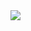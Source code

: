 <img align="right" src="https://visitor-badge.laobi.icu/badge?page_id=matthewyohannes.matthewyohannes" />
